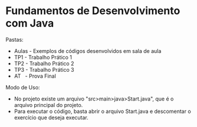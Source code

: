 # Fundamentos de Desenvolvimento com Java
Pastas:
- Aulas - Exemplos de códigos desenvolvidos em sala de aula
- TP1 - Trabalho Prático 1
- TP2 - Trabalho Prático 2
- TP3 - Trabalho Prático 3
- AT&nbsp;&nbsp; - Prova Final 

Modo de Uso:
- No projeto existe um arquivo "src>main>java>Start.java", que é o arquivo principal do projeto.
- Para executar o código, basta abrir o arquivo Start.java e descomentar o exercício que deseja executar.
